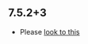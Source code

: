 ## 7.5.2+3

- Please [look to this]((https://dooboolab.github.io/flutter_sound/doc/book/CHANGELOG.html))
